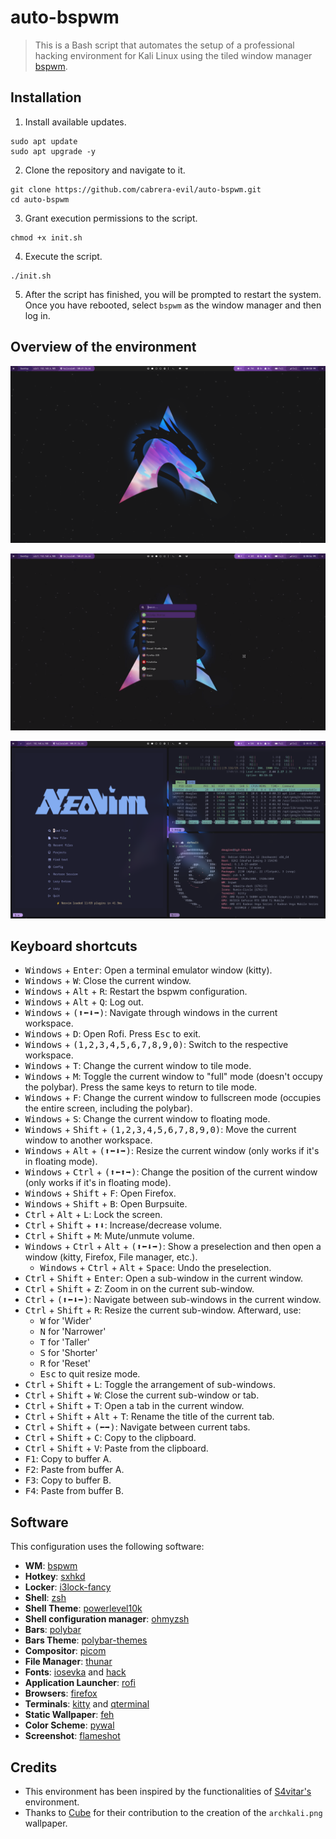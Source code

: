 # auto-bspwm
> This is a Bash script that automates the setup of a professional hacking environment for Kali Linux using the tiled window manager [bspwm](https://github.com/baskerville/bspwm).

## Installation
1. Install available updates.

```shell
sudo apt update
sudo apt upgrade -y
```

2. Clone the repository and navigate to it.

```shell
git clone https://github.com/cabrera-evil/auto-bspwm.git
cd auto-bspwm
```

3. Grant execution permissions to the script.

```shell
chmod +x init.sh
```

4. Execute the script.

```shell
./init.sh
```

5. After the script has finished, you will be prompted to restart the system. Once you have rebooted, select `bspwm` as the window manager and then log in.

## Overview of the environment
![overview1](/assets/overview1.png "overview1")

![overview2](/assets/overview2.png "overview2")

![overview3](/assets/overview3.png "overview3")


## Keyboard shortcuts
- <kbd>Windows</kbd> + <kbd>Enter</kbd>: Open a terminal emulator window (kitty).
- <kbd>Windows</kbd> + <kbd>W</kbd>: Close the current window.
- <kbd>Windows</kbd> + <kbd>Alt</kbd> + <kbd>R</kbd>: Restart the bspwm configuration.
- <kbd>Windows</kbd> + <kbd>Alt</kbd> + <kbd>Q</kbd>: Log out.
- <kbd>Windows</kbd> + <kbd>(⬆⬅⬇➡)</kbd>: Navigate through windows in the current workspace.
- <kbd>Windows</kbd> + <kbd>D</kbd>: Open Rofi. Press <kbd>Esc</kbd> to exit.
- <kbd>Windows</kbd> + <kbd>(1,2,3,4,5,6,7,8,9,0)</kbd>: Switch to the respective workspace.
- <kbd>Windows</kbd> + <kbd>T</kbd>: Change the current window to tile mode.
- <kbd>Windows</kbd> + <kbd>M</kbd>: Toggle the current window to "full" mode (doesn't occupy the polybar). Press the same keys to return to tile mode.
- <kbd>Windows</kbd> + <kbd>F</kbd>: Change the current window to fullscreen mode (occupies the entire screen, including the polybar).
- <kbd>Windows</kbd> + <kbd>S</kbd>: Change the current window to floating mode.
- <kbd>Windows</kbd> + <kbd>Shift</kbd> + <kbd>(1,2,3,4,5,6,7,8,9,0)</kbd>: Move the current window to another workspace.
- <kbd>Windows</kbd> + <kbd>Alt</kbd> + <kbd>(⬆⬅⬇➡)</kbd>: Resize the current window (only works if it's in floating mode).
- <kbd>Windows</kbd> + <kbd>Ctrl</kbd> + <kbd>(⬆⬅⬆➡)</kbd>: Change the position of the current window (only works if it's in floating mode).
- <kbd>Windows</kbd> + <kbd>Shift</kbd> + <kbd>F</kbd>: Open Firefox.
- <kbd>Windows</kbd> + <kbd>Shift</kbd> + <kbd>B</kbd>: Open Burpsuite.
- <kbd>Ctrl</kbd> + <kbd>Alt</kbd> + <kbd>L</kbd>: Lock the screen.
- <kbd>Ctrl</kbd> + <kbd>Shift</kbd> + <kbd>⬆⬇</kbd>: Increase/decrease volume.
- <kbd>Ctrl</kbd> + <kbd>Shift</kbd> + <kbd>M</kbd>: Mute/unmute volume.
- <kbd>Windows</kbd> + <kbd>Ctrl</kbd> + <kbd>Alt</kbd> + <kbd>(⬆⬅⬇➡)</kbd>: Show a preselection and then open a window (kitty, Firefox, File manager, etc.). 
   - <kbd>Windows</kbd> + <kbd>Ctrl</kbd> + <kbd>Alt</kbd> + <kbd>Space</kbd>: Undo the preselection.
- <kbd>Ctrl</kbd> + <kbd>Shift</kbd> + <kbd>Enter</kbd>: Open a sub-window in the current window.
- <kbd>Ctrl</kbd> + <kbd>Shift</kbd> + <kbd>Z</kbd>: Zoom in on the current sub-window.
- <kbd>Ctrl</kbd> + <kbd>(⬆⬅⬇➡)</kbd>: Navigate between sub-windows in the current window.
- <kbd>Ctrl</kbd> + <kbd>Shift</kbd> + <kbd>R</kbd>: Resize the current sub-window. Afterward, use:
   - <kbd>W</kbd> for 'Wider'
   - <kbd>N</kbd> for 'Narrower'
   - <kbd>T</kbd> for 'Taller'
   - <kbd>S</kbd> for 'Shorter'
   - <kbd>R</kbd> for 'Reset'
   - <kbd>Esc</kbd> to quit resize mode.
- <kbd>Ctrl</kbd> + <kbd>Shift</kbd> + <kbd>L</kbd>: Toggle the arrangement of sub-windows.
- <kbd>Ctrl</kbd> + <kbd>Shift</kbd> + <kbd>W</kbd>: Close the current sub-window or tab.
- <kbd>Ctrl</kbd> + <kbd>Shift</kbd> + <kbd>T</kbd>: Open a tab in the current window.
- <kbd>Ctrl</kbd> + <kbd>Shift</kbd> + <kbd>Alt</kbd> + <kbd>T</kbd>: Rename the title of the current tab.
- <kbd>Ctrl</kbd> + <kbd>Shift</kbd> + <kbd>(⬅➡)</kbd>: Navigate between current tabs.
- <kbd>Ctrl</kbd> + <kbd>Shift</kbd> + <kbd>C</kbd>: Copy to the clipboard.
- <kbd>Ctrl</kbd> + <kbd>Shift</kbd> + <kbd>V</kbd>: Paste from the clipboard.
- <kbd>F1</kbd>: Copy to buffer A.
- <kbd>F2</kbd>: Paste from buffer A.
- <kbd>F3</kbd>: Copy to buffer B.
- <kbd>F4</kbd>: Paste from buffer B.

## Software
This configuration uses the following software:
- **WM**: [bspwm](https://github.com/baskerville/bspwm)
- **Hotkey**: [sxhkd](https://github.com/baskerville/sxhkd)
- **Locker**: [i3lock-fancy](https://github.com/meskarune/i3lock-fancy)
- **Shell**: [zsh](https://www.zsh.org/)
- **Shell Theme**: [powerlevel10k](https://github.com/romkatv/powerlevel10k)
- **Shell configuration manager**: [ohmyzsh](https://github.com/ohmyzsh/ohmyzsh)
- **Bars**: [polybar](https://github.com/polybar/polybar)
- **Bars Theme**: [polybar-themes](https://github.com/adi1090x/polybar-themes)
- **Compositor**: [picom](https://github.com/yshui/picom)
- **File Manager**: [thunar](https://docs.xfce.org/xfce/thunar/start)
- **Fonts**: [iosevka](https://github.com/ryanoasis/nerd-fonts/tree/master/patched-fonts/Iosevka) and [hack](https://github.com/ryanoasis/nerd-fonts/tree/master/patched-fonts/Hack)
- **Application Launcher**: [rofi](https://github.com/davatorium/rofi)
- **Browsers**: [firefox](https://www.mozilla.org/en-US/firefox/new/)
- **Terminals**: [kitty](https://sw.kovidgoyal.net/kitty/) and [qterminal](https://github.com/lxqt/qterminal)
- **Static Wallpaper**: [feh](https://github.com/derf/feh)
- **Color Scheme**: [pywal](https://github.com/dylanaraps/pywal)
- **Screenshot**: [flameshot](https://flameshot.org/)

## Credits
- This environment has been inspired by the functionalities of [S4vitar's](https://github.com/s4vitar) environment.
- Thanks to [Cube](https://github.com/ZLCube) for their contribution to the creation of the `archkali.png` wallpaper.

